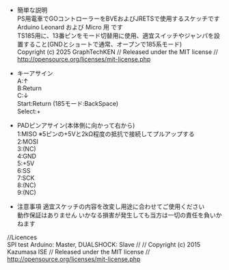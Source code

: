 - 簡単な説明  
PS用電車でGOコントローラーをBVEおよびJRETSで使用するスケッチです  
Arduino Leonard および Micro 用 です  
TS185用に、13番ピンをモード切替用に使用、適宜スイッチやジャンパを設置すること(GNDとショートで通常、オープンで185系モード)  
Copyright (c) 2025 GraphTechKEN // Released under the MIT license  // http://opensource.org/licenses/mit-license.php  
  
- キーアサイン  
A:↑  
B:Return  
C:↓  
Start:Return (185モード:BackSpace)  
Select:+  
  
- PADピンアサイン(本体側に向かって右から)  
1:MISO ※5ピンの+5Vと2kΩ程度の抵抗で接続してプルアップする  
2:MOSI  
3:(NC)  
4:GND  
5:+5V  
6:SS  
7:SCK  
8:(NC)  
9:(NC)

- 注意事項
適宜スケッチの内容を改変し用途に合わせてご使用ください  
動作保証はありません
いかなる損害が発生しても当方は一切の責任を負いかねます
  
//Licences  
SPI test Arduino: Master, DUALSHOCK: Slave // // Copyright (c) 2015 Kazumasa ISE // Released under the MIT license // http://opensource.org/licenses/mit-license.php
